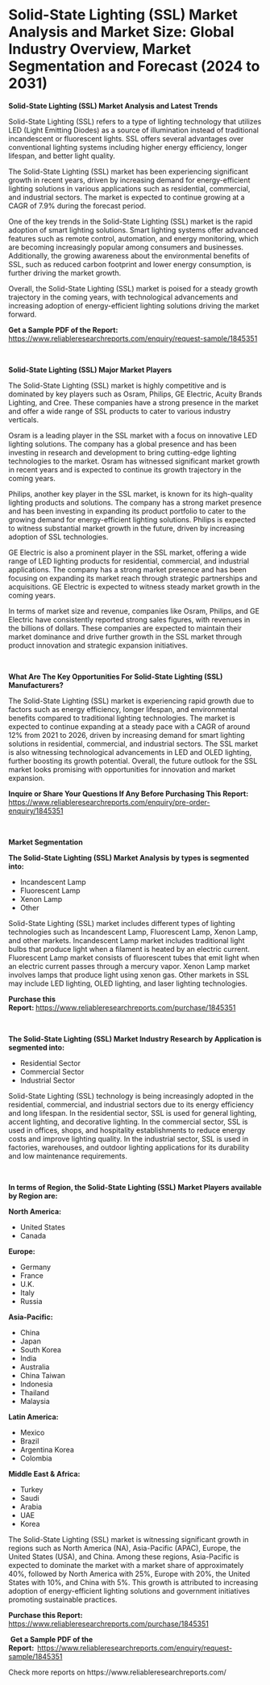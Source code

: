 <p><h1>Solid-State Lighting (SSL) Market Analysis and Market Size: Global Industry Overview, Market Segmentation and Forecast (2024 to 2031)</h1></p><p><strong>Solid-State Lighting (SSL) Market Analysis and Latest Trends</strong></p>
<p><p>Solid-State Lighting (SSL) refers to a type of lighting technology that utilizes LED (Light Emitting Diodes) as a source of illumination instead of traditional incandescent or fluorescent lights. SSL offers several advantages over conventional lighting systems including higher energy efficiency, longer lifespan, and better light quality.</p><p>The Solid-State Lighting (SSL) market has been experiencing significant growth in recent years, driven by increasing demand for energy-efficient lighting solutions in various applications such as residential, commercial, and industrial sectors. The market is expected to continue growing at a CAGR of 7.9% during the forecast period.</p><p>One of the key trends in the Solid-State Lighting (SSL) market is the rapid adoption of smart lighting solutions. Smart lighting systems offer advanced features such as remote control, automation, and energy monitoring, which are becoming increasingly popular among consumers and businesses. Additionally, the growing awareness about the environmental benefits of SSL, such as reduced carbon footprint and lower energy consumption, is further driving the market growth.</p><p>Overall, the Solid-State Lighting (SSL) market is poised for a steady growth trajectory in the coming years, with technological advancements and increasing adoption of energy-efficient lighting solutions driving the market forward.</p></p>
<p><strong>Get a Sample PDF of the Report:&nbsp;</strong> <a href="https://www.reliableresearchreports.com/enquiry/request-sample/1845351">https://www.reliableresearchreports.com/enquiry/request-sample/1845351</a></p>
<p>&nbsp;</p>
<p><strong>Solid-State Lighting (SSL) Major Market Players</strong></p>
<p><p>The Solid-State Lighting (SSL) market is highly competitive and is dominated by key players such as Osram, Philips, GE Electric, Acuity Brands Lighting, and Cree. These companies have a strong presence in the market and offer a wide range of SSL products to cater to various industry verticals.</p><p>Osram is a leading player in the SSL market with a focus on innovative LED lighting solutions. The company has a global presence and has been investing in research and development to bring cutting-edge lighting technologies to the market. Osram has witnessed significant market growth in recent years and is expected to continue its growth trajectory in the coming years.</p><p>Philips, another key player in the SSL market, is known for its high-quality lighting products and solutions. The company has a strong market presence and has been investing in expanding its product portfolio to cater to the growing demand for energy-efficient lighting solutions. Philips is expected to witness substantial market growth in the future, driven by increasing adoption of SSL technologies.</p><p>GE Electric is also a prominent player in the SSL market, offering a wide range of LED lighting products for residential, commercial, and industrial applications. The company has a strong market presence and has been focusing on expanding its market reach through strategic partnerships and acquisitions. GE Electric is expected to witness steady market growth in the coming years.</p><p>In terms of market size and revenue, companies like Osram, Philips, and GE Electric have consistently reported strong sales figures, with revenues in the billions of dollars. These companies are expected to maintain their market dominance and drive further growth in the SSL market through product innovation and strategic expansion initiatives.</p></p>
<p>&nbsp;</p>
<p><strong>What Are The Key Opportunities For Solid-State Lighting (SSL) Manufacturers?</strong></p>
<p><p>The Solid-State Lighting (SSL) market is experiencing rapid growth due to factors such as energy efficiency, longer lifespan, and environmental benefits compared to traditional lighting technologies. The market is expected to continue expanding at a steady pace with a CAGR of around 12% from 2021 to 2026, driven by increasing demand for smart lighting solutions in residential, commercial, and industrial sectors. The SSL market is also witnessing technological advancements in LED and OLED lighting, further boosting its growth potential. Overall, the future outlook for the SSL market looks promising with opportunities for innovation and market expansion.</p></p>
<p><strong>Inquire or Share Your Questions If Any Before Purchasing This Report:</strong> <a href="https://www.reliableresearchreports.com/enquiry/pre-order-enquiry/1845351">https://www.reliableresearchreports.com/enquiry/pre-order-enquiry/1845351</a></p>
<p>&nbsp;</p>
<p><strong>Market Segmentation</strong></p>
<p><strong>The Solid-State Lighting (SSL) Market Analysis by types is segmented into:</strong></p>
<p><ul><li>Incandescent Lamp</li><li>Fluorescent Lamp</li><li>Xenon Lamp</li><li>Other</li></ul></p>
<p><p>Solid-State Lighting (SSL) market includes different types of lighting technologies such as Incandescent Lamp, Fluorescent Lamp, Xenon Lamp, and other markets. Incandescent Lamp market includes traditional light bulbs that produce light when a filament is heated by an electric current. Fluorescent Lamp market consists of fluorescent tubes that emit light when an electric current passes through a mercury vapor. Xenon Lamp market involves lamps that produce light using xenon gas. Other markets in SSL may include LED lighting, OLED lighting, and laser lighting technologies.</p></p>
<p><strong>Purchase this Report:&nbsp;</strong><a href="https://www.reliableresearchreports.com/purchase/1845351">https://www.reliableresearchreports.com/purchase/1845351</a></p>
<p>&nbsp;</p>
<p><strong>The Solid-State Lighting (SSL) Market Industry Research by Application is segmented into:</strong></p>
<p><ul><li>Residential Sector</li><li>Commercial Sector</li><li>Industrial Sector</li></ul></p>
<p><p>Solid-State Lighting (SSL) technology is being increasingly adopted in the residential, commercial, and industrial sectors due to its energy efficiency and long lifespan. In the residential sector, SSL is used for general lighting, accent lighting, and decorative lighting. In the commercial sector, SSL is used in offices, shops, and hospitality establishments to reduce energy costs and improve lighting quality. In the industrial sector, SSL is used in factories, warehouses, and outdoor lighting applications for its durability and low maintenance requirements.</p></p>
<p>&nbsp;</p>
<p><strong>In terms of Region, the Solid-State Lighting (SSL) Market Players available by Region are:</strong></p>
<p>
    <p> <strong> North America: </strong>
        <ul>
            <li>United States</li>
            <li>Canada</li>
        </ul>
        </p> 
    <p> <strong> Europe: </strong>
        <ul>
            <li>Germany</li>
            <li>France</li>
            <li>U.K.</li>
            <li>Italy</li>
            <li>Russia</li>
        </ul>
        </p> 
    <p> <strong> Asia-Pacific: </strong>
        <ul>
            <li>China</li>
            <li>Japan</li>
            <li>South Korea</li>
            <li>India</li>
            <li>Australia</li>
            <li>China Taiwan</li>
            <li>Indonesia</li>
            <li>Thailand</li>
            <li>Malaysia</li>
        </ul>
        </p> 
    <p> <strong> Latin America: </strong>
        <ul>
            <li>Mexico</li>
            <li>Brazil</li>
            <li>Argentina Korea</li>
            <li>Colombia</li>
        </ul>
        </p> 
    <p> <strong> Middle East & Africa: </strong>
        <ul>
            <li>Turkey</li>
            <li>Saudi</li>
            <li>Arabia</li>
            <li>UAE</li>
            <li>Korea</li>
        </ul>
    </p>
    </p>
<p><p>The Solid-State Lighting (SSL) market is witnessing significant growth in regions such as North America (NA), Asia-Pacific (APAC), Europe, the United States (USA), and China. Among these regions, Asia-Pacific is expected to dominate the market with a market share of approximately 40%, followed by North America with 25%, Europe with 20%, the United States with 10%, and China with 5%. This growth is attributed to increasing adoption of energy-efficient lighting solutions and government initiatives promoting sustainable practices.</p></p>
<p><strong>Purchase this Report: </strong><a href="https://www.reliableresearchreports.com/purchase/1845351">https://www.reliableresearchreports.com/purchase/1845351</a></p>
<p>&nbsp;<strong>Get a Sample PDF of the Report:&nbsp;&nbsp;</strong><a href="https://www.reliableresearchreports.com/enquiry/request-sample/1845351">https://www.reliableresearchreports.com/enquiry/request-sample/1845351</a></p>
<p><strong></strong></p>
<p>Check more reports on https://www.reliableresearchreports.com/</p>